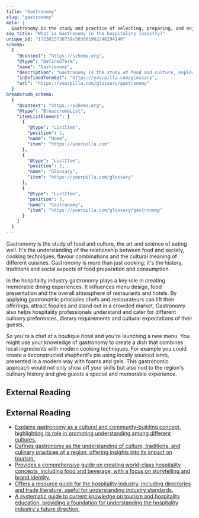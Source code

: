 ```yaml
---
title: "Gastronomy"
slug: "gastronomy"
meta: |
  Gastronomy is the study and practice of selecting, preparing, and enjoying good food and drink. It enhances guest satisfaction in restaurants, cafes, and bars.
seo_title: "What is Gastronomy in the hospitality industry?"
unique_id: "1723823738759x503801962246294140"
schema:
  {
    "@context": "https://schema.org",
    "@type": "DefinedTerm",
    "name": "Gastronomy",
    "description": "Gastronomy is the study of food and culture, exploring culinary techniques, flavour combinations, and the cultural significance of cuisines.",
    "inDefinedTermSet": "https://yourpilla.com/glossary",
    "url": "https://yourpilla.com/glossary/gastronomy"
  }
breadcrumb_schema:
  {
    "@context": "https://schema.org",
    "@type": "BreadcrumbList",
    "itemListElement": [
      {
        "@type": "ListItem",
        "position": 1,
        "name": "Home",
        "item": "https://yourpilla.com"
      },
      {
        "@type": "ListItem",
        "position": 2,
        "name": "Glossary",
        "item": "https://yourpilla.com/glossary"
      },
      {
        "@type": "ListItem",
        "position": 3,
        "name": "Gastronomy",
        "item": "https://yourpilla.com/glossary/gastronomy"
      }
    ]
  }
---
```


Gastronomy is the study of food and culture, the art and science of eating well. It's the understanding of the relationship between food and society, cooking techniques, flavour combinations and the cultural meaning of different cuisines. Gastronomy is more than just cooking; it's the history, traditions and social aspects of food preparation and consumption.

In the hospitality industry gastronomy plays a key role in creating memorable dining experiences. It influences menu design, food presentation and the overall atmosphere of restaurants and hotels. By applying gastronomic principles chefs and restaurateurs can lift their offerings, attract foodies and stand out in a crowded market. Gastronomy also helps hospitality professionals understand and cater for different culinary preferences, dietary requirements and cultural expectations of their guests.

So you're a chef at a boutique hotel and you're launching a new menu. You might use your knowledge of gastronomy to create a dish that combines local ingredients with modern cooking techniques. For example you could create a deconstructed shepherd's pie using locally sourced lamb, presented in a modern way with foams and gels. This gastronomic approach would not only show off your skills but also nod to the region's culinary history and give guests a special and memorable experience.

## External Reading



## External Reading

*   [Explains gastronomy as a cultural and community-building concept, highlighting its role in promoting understanding among different cultures.](https://www.unwto.org/gastronomy)
*   [Defines gastronomy as the understanding of culture, traditions, and culinary practices of a region, offering insights into its impact on tourism.](https://www.igi-global.com/dictionary/farm-food-and-beverage/64112)
*   [Provides a comprehensive guide on creating world-class hospitality concepts, including food and beverage, with a focus on storytelling and brand identity.](https://creativesupply.com/en/resources/the-hospitality-concept-handbook/)
*   [Offers a resource guide for the hospitality industry, including directories and trade literature, useful for understanding industry standards.](https://guides.loc.gov/hospitality-restaurants-hotels/current/industry-resources)
*   [A systematic guide to current knowledge on tourism and hospitality education, providing a foundation for understanding the hospitality industry's future direction.](https://library.culinary.edu/hospitality)